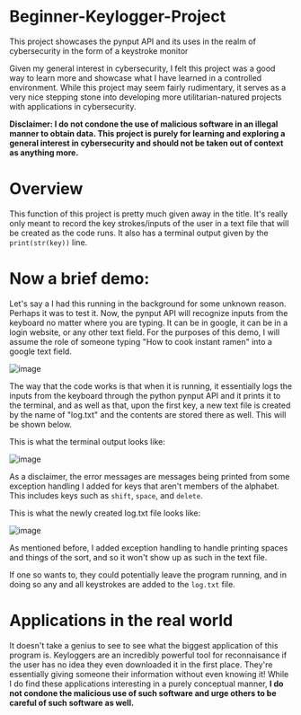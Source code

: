 # Beginner-Keylogger-Project
This project showcases the pynput API and its uses in the realm of cybersecurity in the form of a keystroke monitor

Given my general interest in cybersecurity, I felt this project was a good way to learn more and showcase what I have learned in a controlled environment. While this project may seem fairly rudimentary, it serves as a very nice stepping stone into developing more utilitarian-natured projects with applications in cybersecurity. 

**Disclaimer: I do not condone the use of malicious software in an illegal manner to obtain data. This project is purely for learning and exploring a general interest in cybersecurity and should not be taken out of context as anything more.**

# Overview #
This function of this project is pretty much given away in the title. It's really only meant to record the key strokes/inputs of the user in a text file that will be created as the code runs. It also has a terminal output given by the ```print(str(key))``` line.

# Now a brief demo:
Let's say a I had this running in the background for some unknown reason. Perhaps it was to test it. Now, the pynput API will recognize inputs from the keyboard no matter where you are typing. It can be in google, it can be in a login website, or any other text field. For the purposes of this demo, I will assume the role of someone typing "How to cook instant ramen" into a google text field.  

![image](https://user-images.githubusercontent.com/101998961/201499069-d255113e-4088-4d8d-bc1c-8a613c3f0e84.png)

The way that the code works is that when it is running, it essentially logs the inputs from the keyboard through the python pynput API and it prints it to the terminal, and as well as that, upon the first key, a new text file is created by the name of "log.txt" and the contents are stored there as well. This will be shown below. 

This is what the terminal output looks like:

![image](https://user-images.githubusercontent.com/101998961/201499203-6fd71648-dd98-41bc-af11-6cf9226e43b9.png)

As a disclaimer, the error messages are messages being printed from some exception handling I added for keys that aren't members of the alphabet. This includes keys such as ```shift```, ```space```, and ```delete```. 

This is what the newly created log.txt file looks like:

![image](https://user-images.githubusercontent.com/101998961/201499285-c8579261-37d9-42c2-81db-fcdb23521c29.png)

As mentioned before, I added exception handling to handle printing spaces and things of the sort, and so it won't show up as such in the text file. 

If one so wants to, they could potentially leave the program running, and in doing so any and all keystrokes are added to the ```log.txt``` file.

# Applications in the real world
It doesn't take a genius to see to see what the biggest application of this program is. Keyloggers are an incredibly powerful tool for reconnaisance if the user has no idea they even downloaded it in the first place. They're essentially giving someone their information without even knowing it! While I do find these applications interesting in a purely conceptual manner, **I do not condone the malicious use of such software and urge others to be careful of such software as well.**  
